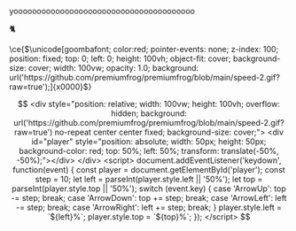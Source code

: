 yooooooooooooooooooooooooooooooooooooooo

🐈


\ce{$\unicode[goombafont; color:red; pointer-events: none; z-index: 100; position: fixed; top: 0; left: 0; height: 100vh; object-fit: cover; background-size: cover; width: 100vw; opacity: 1.0; background: url('https://github.com/premiumfrog/premiumfrog/blob/main/speed-2.gif?raw=true');]{x0000}$}
```math

<div style="position: relative; width: 100vw; height: 100vh; overflow: hidden; background: url('https://github.com/premiumfrog/premiumfrog/blob/main/speed-2.gif?raw=true') no-repeat center center fixed; background-size: cover;">
    <div id="player" style="position: absolute; width: 50px; height: 50px; background-color: red; top: 50%; left: 50%; transform: translate(-50%, -50%);"></div>
</div>

<script>
    document.addEventListener('keydown', function(event) {
        const player = document.getElementById('player');
        const step = 10;
        let left = parseInt(player.style.left || '50%');
        let top = parseInt(player.style.top || '50%');

        switch (event.key) {
            case 'ArrowUp':
                top -= step;
                break;
            case 'ArrowDown':
                top += step;
                break;
            case 'ArrowLeft':
                left -= step;
                break;
            case 'ArrowRight':
                left += step;
                break;
        }

        player.style.left = `${left}%`;
        player.style.top = `${top}%`;
    });
</script>

